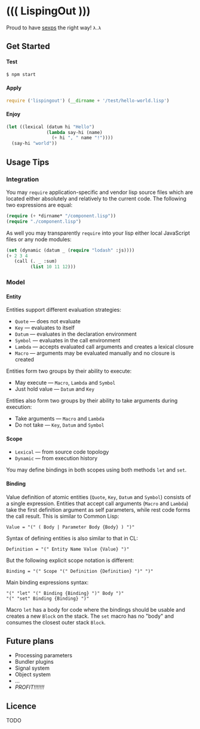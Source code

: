 ((( LispingOut )))
==================

Proud to have
[sexps](https://en.wikipedia.org/wiki/S-expression "S-expression")
the right way!
`λ.λ`


Get Started
-----------

#### Test

```bash
$ npm start
```

#### Apply

```javascript
require ('lispingout') (__dirname + '/test/hello-world.lisp')
```

#### Enjoy

```lisp
(let ((lexical (datum hi "Hello")
               (lambda say-hi (name)
                 (+ hi ", " name "!"))))
  (say-hi "world"))
```


Usage Tips
----------

### Integration

You may `require` application-specific and vendor lisp source files
which are located either absolutely and relatively to the current code.
The following two expressions are equal:

```lisp
(require (+ *dirname* "/component.lisp"))
(require "./component.lisp")
```

As well you may transparently `require` into your lisp
either local JavaScript files or any node modules:

```lisp
(set (dynamic (datum _ (require "lodash" :js))))
(+ 2 3 4
   (call (. _ :sum)
	     (list 10 11 12)))
```


### Model

#### Entity

Entities support different evaluation strategies:

* `Quote` — does not evaluate
* `Key` — evaluates to itself
* `Datum` — evaluates in the declaration environment
* `Symbol` — evaluates in the call environment
* `Lambda` — accepts evaluated call arguments and creates a lexical closure
* `Macro` — arguments may be evaluated manually and no closure is created

Entities form two groups by their ability to execute:

* May execute — `Macro`, `Lambda` and `Symbol`
* Just hold value — `Datum` and `Key`

Entities also form two groups by their ability to take arguments
during execution:

* Take arguments — `Macro` and `Lambda` 
* Do not take — `Key`, `Datum` and `Symbol`


#### Scope

* `Lexical` — from source code topology
* `Dynamic` — from execution history

You may define bindings in both scopes using both methods `let` and `set`.

#### Binding

Value definition of atomic entities (`Quote`, `Key`, `Datum` and `Symbol`) 
consists of a single expression.
Entities that accept call arguments (`Macro` and `Lambda`) 
take the first definition argument as self parameters,
while rest code forms the call result.
This is similar to Common Lisp:

```
Value = "(" ( Body | Parameter Body {Body} ) ")"
```

Syntax of defining entities is also similar to that in CL:

```
Definition = "(" Entity Name Value {Value} ")"
```

But the following explicit scope notation is different:

```
Binding = "(" Scope "(" Definition {Definition} ")" ")"
```

Main binding expressions syntax:

```
"(" "let" "(" Binding {Binding} ")" Body ")"
"(" "set" Binding {Binding} ")"
```

Macro `let` has a body for code where the bindings should be usable
and creates a new `Block` on the stack.
The `set` macro has no "body" and consumes the closest outer stack `Block`.


Future plans
------------

* Processing parameters
* Bundler plugins
* Signal system
* Object system
* ...
* *PROFIT!!!!!!!*


Licence
-------

TODO
